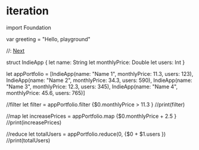 # iteration


import Foundation

var greeting = "Hello, playground"

//: [Next](@next)

struct IndieApp {
    let name: String
    let monthlyPrice: Double
    let users: Int
}

let appPortfolio = [IndieApp(name: "Name 1", monthlyPrice: 11.3, users: 123),
                          IndieApp(name: "Name 2", monthlyPrice: 34.3, users: 590),
                          IndieApp(name: "Name 3", monthlyPrice: 12.3, users: 345),
                          IndieApp(name: "Name 4", monthlyPrice: 45.6, users: 765)]

//filter
let filter = appPortfolio.filter {$0.monthlyPrice > 11.3 }
//print(filter)

//map
let increasePrices = appPortfolio.map {$0.monthlyPrice + 2.5 }
//print(increasePrices)

//reduce
let totalUsers = appPortfolio.reduce(0, {$0 + $1.users })
//print(totalUsers)
